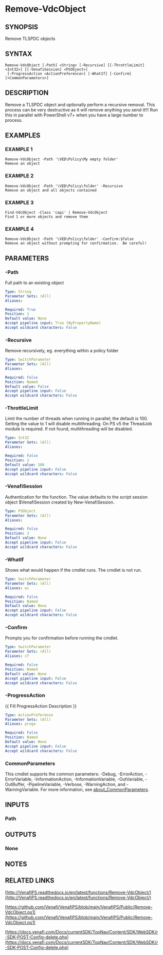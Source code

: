 # Remove-VdcObject

## SYNOPSIS
Remove TLSPDC objects

## SYNTAX

```
Remove-VdcObject [-Path] <String> [-Recursive] [[-ThrottleLimit] <Int32>] [[-VenafiSession] <PSObject>]
 [-ProgressAction <ActionPreference>] [-WhatIf] [-Confirm] [<CommonParameters>]
```

## DESCRIPTION
Remove a TLSPDC object and optionally perform a recursive removal.
This process can be very destructive as it will remove anything you send it!!!
Run this in parallel with PowerShell v7+ when you have a large number to process.

## EXAMPLES

### EXAMPLE 1
```
Remove-VdcObject -Path '\VED\Policy\My empty folder'
Remove an object
```

### EXAMPLE 2
```
Remove-VdcObject -Path '\VED\Policy\folder' -Recursive
Remove an object and all objects contained
```

### EXAMPLE 3
```
Find-VdcObject -Class 'capi' | Remove-VdcObject
Find 1 or more objects and remove them
```

### EXAMPLE 4
```
Remove-VdcObject -Path '\VED\Policy\folder' -Confirm:$false
Remove an object without prompting for confirmation.  Be careful!
```

## PARAMETERS

### -Path
Full path to an existing object

```yaml
Type: String
Parameter Sets: (All)
Aliases:

Required: True
Position: 1
Default value: None
Accept pipeline input: True (ByPropertyName)
Accept wildcard characters: False
```

### -Recursive
Remove recursively, eg.
everything within a policy folder

```yaml
Type: SwitchParameter
Parameter Sets: (All)
Aliases:

Required: False
Position: Named
Default value: False
Accept pipeline input: False
Accept wildcard characters: False
```

### -ThrottleLimit
Limit the number of threads when running in parallel; the default is 100.
Setting the value to 1 will disable multithreading.
On PS v5 the ThreadJob module is required. 
If not found, multithreading will be disabled.

```yaml
Type: Int32
Parameter Sets: (All)
Aliases:

Required: False
Position: 2
Default value: 100
Accept pipeline input: False
Accept wildcard characters: False
```

### -VenafiSession
Authentication for the function.
The value defaults to the script session object $VenafiSession created by New-VenafiSession.

```yaml
Type: PSObject
Parameter Sets: (All)
Aliases:

Required: False
Position: 3
Default value: None
Accept pipeline input: False
Accept wildcard characters: False
```

### -WhatIf
Shows what would happen if the cmdlet runs.
The cmdlet is not run.

```yaml
Type: SwitchParameter
Parameter Sets: (All)
Aliases: wi

Required: False
Position: Named
Default value: None
Accept pipeline input: False
Accept wildcard characters: False
```

### -Confirm
Prompts you for confirmation before running the cmdlet.

```yaml
Type: SwitchParameter
Parameter Sets: (All)
Aliases: cf

Required: False
Position: Named
Default value: None
Accept pipeline input: False
Accept wildcard characters: False
```

### -ProgressAction
{{ Fill ProgressAction Description }}

```yaml
Type: ActionPreference
Parameter Sets: (All)
Aliases: proga

Required: False
Position: Named
Default value: None
Accept pipeline input: False
Accept wildcard characters: False
```

### CommonParameters
This cmdlet supports the common parameters: -Debug, -ErrorAction, -ErrorVariable, -InformationAction, -InformationVariable, -OutVariable, -OutBuffer, -PipelineVariable, -Verbose, -WarningAction, and -WarningVariable. For more information, see [about_CommonParameters](http://go.microsoft.com/fwlink/?LinkID=113216).

## INPUTS

### Path
## OUTPUTS

### None
## NOTES

## RELATED LINKS

[http://VenafiPS.readthedocs.io/en/latest/functions/Remove-VdcObject/](http://VenafiPS.readthedocs.io/en/latest/functions/Remove-VdcObject/)

[https://github.com/Venafi/VenafiPS/blob/main/VenafiPS/Public/Remove-VdcObject.ps1](https://github.com/Venafi/VenafiPS/blob/main/VenafiPS/Public/Remove-VdcObject.ps1)

[https://docs.venafi.com/Docs/currentSDK/TopNav/Content/SDK/WebSDK/r-SDK-POST-Config-delete.php](https://docs.venafi.com/Docs/currentSDK/TopNav/Content/SDK/WebSDK/r-SDK-POST-Config-delete.php)

